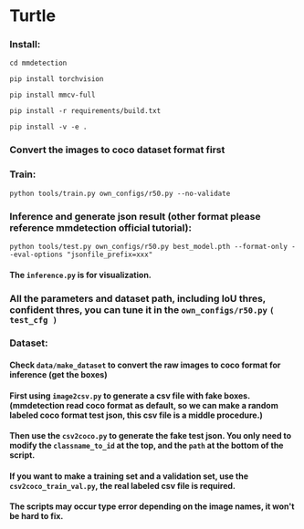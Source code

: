 # Turtle
### Install:
`cd mmdetection`

`pip install torchvision`

`pip install mmcv-full`

`pip install -r requirements/build.txt`

`pip install -v -e .`

### Convert the images to coco dataset format first

### Train:
`python tools/train.py own_configs/r50.py --no-validate`

### Inference and generate json result (other format please reference mmdetection official tutorial):
`python tools/test.py own_configs/r50.py best_model.pth --format-only --eval-options "jsonfile_prefix=xxx"`
#### The `inference.py` is for visualization.
### All the parameters and dataset path, including IoU thres, confident thres, you can tune it in the `own_configs/r50.py` `( test_cfg )`

### Dataset:
#### Check `data/make_dataset` to convert the raw images to coco format for inference (get the boxes)
#### First using `image2csv.py` to generate a csv file with fake boxes. (mmdetection read coco format as default, so we can make a random labeled coco format test json, this csv file is a middle procedure.)
#### Then use the `csv2coco.py` to generate the fake test json. You only need to modify the `classname_to_id` at the top, and the `path` at the bottom of the script.
#### If you want to make a training set and a validation set, use the `csv2coco_train_val.py`, the real labeled csv file is required.
#### The scripts may occur type error depending on the image names, it won't be hard to fix.
